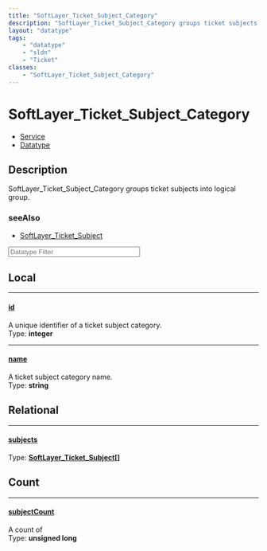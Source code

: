 ```yaml
---
title: "SoftLayer_Ticket_Subject_Category"
description: "SoftLayer_Ticket_Subject_Category groups ticket subjects into logical group."
layout: "datatype"
tags:
    - "datatype"
    - "sldn"
    - "Ticket"
classes:
    - "SoftLayer_Ticket_Subject_Category"
---
```


# SoftLayer_Ticket_Subject_Category
<div id='service-datatype'>
    <ul id='sldn-reference-tabs'>
    <li id='service'> <a href='/reference/services/SoftLayer_Ticket_Subject_Category' >Service</a></li>    <li id='datatype'> <a href='/reference/datatypes/SoftLayer_Ticket_Subject_Category' >Datatype</a></li>
    </ul>
</div>

## Description 
SoftLayer_Ticket_Subject_Category groups ticket subjects into logical group. 



### seeAlso

* [SoftLayer_Ticket_Subject](/reference/datatypes/SoftLayer_Ticket_Subject )




<!-- Filer BEGIN -->
<div class="view-filters">
        <div class="clearfix">
            <div class="search-input-box">
                <input placeholder="Datatype Filter" onkeyup="titleSearch(inputId='prop-input', divId='properties', elementClass='prop-row')" 
                    type="text" id="prop-input" value="" size="30" maxlength="128" class="form-text">
            </div>
        </div>
</div>
<!-- Filer END -->

<div id="properties" class="content">
<div id="localProperties" class="prop-content" >

## Local
<div class="prop-row">

-----
[id]: #id
#### [id]
A unique identifier of a ticket subject category.  
<span class="type-label">Type: </span>**integer**


</div>
<div class="prop-row">

-----
[name]: #name
#### [name]
A ticket subject category name.  
<span class="type-label">Type: </span>**string**


</div>
</div>
<!-- LOCAL PROPERTY END -->

<div id="relationalProperties"  class="prop-content" >

## Relational
<div class="prop-row">

-----
[subjects]: #subjects
#### [subjects]
  
<span class="type-label">Type: </span>**<a href='/reference/datatypes/SoftLayer_Ticket_Subject'>SoftLayer_Ticket_Subject[] </a>**


</div>

## Count
<div class="prop-row">

-----
[subjectCount]: #subjectcount
#### [subjectCount]
A count of    
<span class="type-label">Type: </span>**unsigned long**


</div>
</div>


